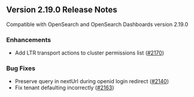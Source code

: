 ## Version 2.19.0 Release Notes

Compatible with OpenSearch and OpenSearch Dashboards version 2.19.0

### Enhancements
* Add LTR transport actions to cluster permissions list ([#2170](https://github.com/opensearch-project/security-dashboards-plugin/pull/2170))

### Bug Fixes
* Preserve query in nextUrl during openid login redirect ([#2140](https://github.com/opensearch-project/security-dashboards-plugin/pull/2140))
* Fix tenant defaulting incorrectly ([#2163](https://github.com/opensearch-project/security-dashboards-plugin/pull/2163))
